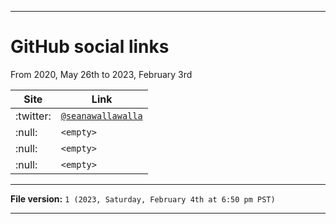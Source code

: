 
***

# GitHub social links

From 2020, May 26th to 2023, February 3rd

| Site | Link |
|---|---|
| :twitter: | [`@seanawallawalla`](https://twitter.com/seanwallawalla/) |
| :null: | `<empty>` |
| :null: | `<empty>` |
| :null: | `<empty>` |

***

**File version:** `1 (2023, Saturday, February 4th at 6:50 pm PST)`

***
